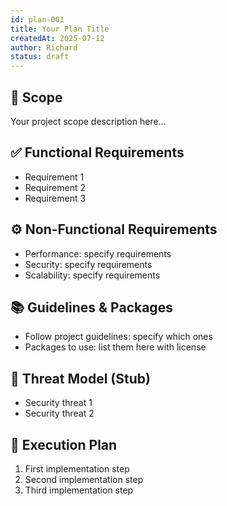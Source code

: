 ```yaml
---
id: plan-001
title: Your Plan Title
createdAt: 2025-07-12
author: Richard
status: draft
---
```


## 🧩 Scope

Your project scope description here...

## ✅ Functional Requirements

- Requirement 1
- Requirement 2
- Requirement 3

## ⚙️ Non-Functional Requirements

- Performance: specify requirements
- Security: specify requirements 
- Scalability: specify requirements

## 📚 Guidelines & Packages

- Follow project guidelines: specify which ones
- Packages to use: list them here with license

## 🔐 Threat Model (Stub)

- Security threat 1
- Security threat 2

## 🔢 Execution Plan

1. First implementation step
2. Second implementation step
3. Third implementation step
